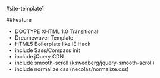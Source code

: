 #site-template1


##Feature


- DOCTYPE XHTML 1.0 Transitional
- Dreamewaver Template
- HTML5 Boilerplate like IE Hack
- include Sass/Compass init
- include jQuery CDN
- include smooth-scroll (kswedberg/jquery-smooth-scroll)
- include normalize.css (necolas/normalize.css)
